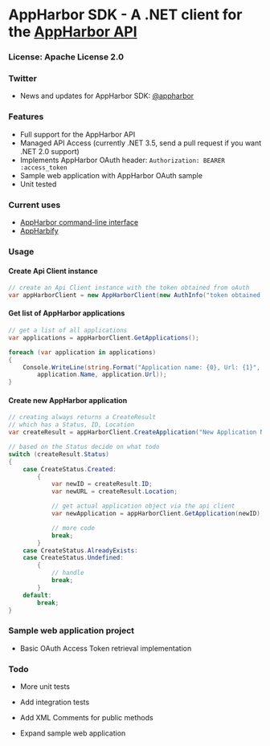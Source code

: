 # AppHarbor SDK - A .NET client for the [AppHarbor API][1]

### License: Apache License 2.0

### Twitter
*  News and updates for AppHarbor SDK: [@appharbor][2]

### Features

* Full support for the AppHarbor API
* Managed API Access (currently .NET 3.5, send a pull request if you want .NET 2.0 support)
* Implements AppHarbor OAuth header: `Authorization: BEARER :access_token`
* Sample web application with AppHarbor OAuth sample
* Unit tested

### Current uses

* [AppHarbor command-line interface](https://github.com/appharbor/appharbor-cli)
* [AppHarbify](https://github.com/csainty/Apphbify/)

### Usage

#### Create Api Client instance

```csharp
// create an Api Client instance with the token obtained from oAuth
var appHarborClient = new AppHarborClient(new AuthInfo("token obtained via oAuth"));
```

#### Get list of AppHarbor applications

```csharp
// get a list of all applications
var applications = appHarborClient.GetApplications();

foreach (var application in applications)
{
	Console.WriteLine(string.Format("Application name: {0}, Url: {1}", 
		application.Name, application.Url));
}
```

#### Create new AppHarbor application

```csharp
// creating always returns a CreateResult
// which has a Status, ID, Location
var createResult = appHarborClient.CreateApplication("New Application Name", null);

// based on the Status decide on what todo
switch (createResult.Status)
{
	case CreateStatus.Created:
		{
			var newID = createResult.ID;
			var newURL = createResult.Location;

			// get actual application object via the api client
			var newApplication = appHarborClient.GetApplication(newID);

			// more code
			break;
		}
	case CreateStatus.AlreadyExists:
	case CreateStatus.Undefined:
		{
			// handle
			break;
		}
	default:
		break;
}
```

### Sample web application project

* Basic OAuth Access Token retrieval implementation

### Todo

* More unit tests
* Add integration tests
* Add XML Comments for public methods
* Expand sample web application

  [1]: http://support.appharbor.com/kb/api/api-overview
  [2]: https://twitter.com/appharbor